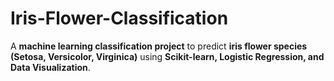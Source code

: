 # Iris-Flower-Classification
A **machine learning classification project** to predict **iris flower species (Setosa, Versicolor, Virginica)** using **Scikit-learn, Logistic Regression, and Data Visualization**.  
